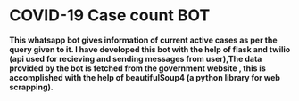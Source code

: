 # COVID-19 Case count BOT

**This whatsapp bot gives information of current active cases as per the query given to it. I have developed this bot with
the help of flask and twilio (api used for recieving and sending messages from user),The data provided by the bot is 
fetched from the government website , this is accomplished with the help of beautifulSoup4 (a python library for web scrapping).**